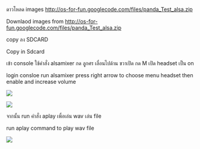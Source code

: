 ดาวโหลด  images  http://os-for-fun.googlecode.com/files/panda_Test_alsa.zip

Downlaod images from   http://os-for-fun.googlecode.com/files/panda_Test_alsa.zip

copy ลง SDCARD

Copy in Sdcard

เข้า console ใช้คำสั่ง alsamixer  กด ลุูกศร เลื่อนไปด้าน ขวาเปิด  กด M เปิด headset เป็น on

login consloe  run alsamixer  press right arrow  to choose  menu headset then enable
and increase volume

<img src='http://os-for-fun.googlecode.com/files/alsamixer1.png'></img>

<img src='http://os-for-fun.googlecode.com/files/alsamixer2.png'></img>


จากนั้น run คำสั่ง aplay เพื่อเล่น wav เล่น file

run aplay command to play wav file

<img src='http://os-for-fun.googlecode.com/files/aplay1.png'></img>